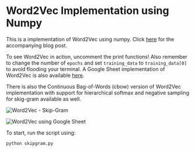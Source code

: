 # Word2Vec Implementation using Numpy

This is a implementation of Word2Vec using numpy. Click [here](https://derekchia.com/an-implementation-guide-to-word2vec-using-numpy-and-google-sheets/) for the accompanying blog post.

To see Word2Vec in action, uncomment the print functions! Also remember to change the number of `epochs` and set `training_data` to `training_data[0]` to avoid flooding your terminal. A Google Sheet implementation of Word2Vec is also available [here](https://docs.google.com/spreadsheets/d/1mgf82Ue7MmQixMm2ZqnT1oWUucj6pEcd2wDs_JgHmco/edit?usp=sharing).

There is also the Continuous Bag-of-Words (cbow) version of Word2Vec implementation with support for hierarchical softmax and negative sampling for skig-gram available as well.

![Word2Vec - Skip-Gram](https://i.ibb.co/XbKnHGP/Screenshot-2018-12-03-at-8-27-46-PM.png)

![Word2Vec using Google Sheet](https://serving.photos.photobox.com/35757252841d1a139084472a6536916b53fa434b73586b3d86affd10e87d8dd73c23b9e6.jpg)

To start, run the script using:

```
python skipgram.py
```
